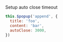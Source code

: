Setup auto close timeout 

```javascript
this.$popup('append', {
  title: 'foo',
  content: 'bar',
  autoClose: 3000,
})
```
